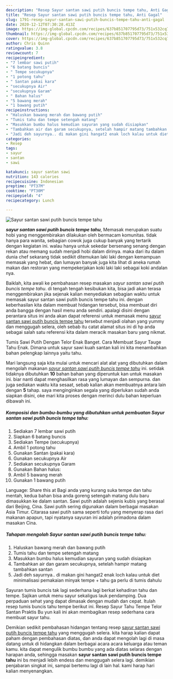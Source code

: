 ```yaml
---
description: "Resep Sayur santan sawi putih buncis tempe tahu, Anti Gagal"
title: "Resep Sayur santan sawi putih buncis tempe tahu, Anti Gagal"
slug: 1791-resep-sayur-santan-sawi-putih-buncis-tempe-tahu-anti-gagal
date: 2020-12-12T07:30:28.413Z
image: https://img-global.cpcdn.com/recipes/637b851707795d73/751x532cq70/sayur-santan-sawi-putih-buncis-tempe-tahu-foto-resep-utama.jpg
thumbnail: https://img-global.cpcdn.com/recipes/637b851707795d73/751x532cq70/sayur-santan-sawi-putih-buncis-tempe-tahu-foto-resep-utama.jpg
cover: https://img-global.cpcdn.com/recipes/637b851707795d73/751x532cq70/sayur-santan-sawi-putih-buncis-tempe-tahu-foto-resep-utama.jpg
author: Chris Quinn
ratingvalue: 3.8
reviewcount: 7
recipeingredient:
- "7 lembar sawi putih"
- "6 batang buncis"
- " Tempe secukupnya"
- "1 potong tahu"
- " Santan pakai kara"
- "secukupnya Air"
- "secukupnya Garam"
- " Bahan halus"
- "5 bawang merah"
- "1 bawang putih"
recipeinstructions:
- "Haluskan bawang merah dan bawang putih"
- "Tumis tahu dan tempe setengah matang"
- "Masukkan bumbu halus kemudian sayuran yang sudah disiapkan"
- "Tambahkan air dan garam secukupnya, setelah hampir matang tambahkan santan"
- "Jadi deh sayurnya.. di makan gini hangat2 enak loch kalau untuk diet minimalisasi pemakaian minyak tempe + tahu ga perlu di tumis dahulu"
categories:
- Resep
tags:
- sayur
- santan
- sawi

katakunci: sayur santan sawi 
nutrition: 143 calories
recipecuisine: Indonesian
preptime: "PT37M"
cooktime: "PT30M"
recipeyield: "4"
recipecategory: Lunch

---
```



![Sayur santan sawi putih buncis tempe tahu](https://img-global.cpcdn.com/recipes/637b851707795d73/751x532cq70/sayur-santan-sawi-putih-buncis-tempe-tahu-foto-resep-utama.jpg)

<b><i>sayur santan sawi putih buncis tempe tahu</i></b>, Memasak merupakan suatu hobi yang menggembirakan dilakukan oleh bermacam komunitas. tidak hanya para wanita, sebagian cowok juga cukup banyak yang tertarik dengan kegiatan ini. walau hanya untuk sekedar bersenang senang dengan rekan atau memang sudah menjadi hobi dalam dirinya. maka dari itu dalam dunia chef sekarang tidak sedikit ditemukan laki laki dengan kemampuan memasak yang hebat, dan lumayan banyak juga kita lihat di aneka rumah makan dan restoran yang mempekerjakan koki laki laki sebagai koki andalan nya.

Baiklah, kita awali ke pembahasan resep masakan <i>sayur santan sawi putih buncis tempe tahu</i>. di tengah tengah kesibukan kita, bisa jadi akan terasa menggembirakan jika sejenak kalian menyediakan sebagian waktu untuk memasak sayur santan sawi putih buncis tempe tahu ini. dengan keberhasilan kita dalam membuat hidangan tersebut, bisa membuat diri anda bangga dengan hasil menu anda sendiri. apalagi disini dengan perantara situs ini anda akan dapat referensi untuk memasak menu <u>sayur santan sawi putih buncis tempe tahu</u> tersebut menjadi olahan yang yummy dan menggugah selera, oleh sebab itu catat alamat situs ini di hp anda sebagai salah satu referensi kita dalam meracik masakan baru yang nikmat.

Tumis Sawi Putih Dengan Telor Enak Banget. Cara Membuat Sayur Tauge Tahu Enak. Dimana untuk sayur sawi kuah santan kali ini kita menambahkan bahan pelengkap lainnya yaitu tahu.


Mari langsung saja kita mulai untuk mencari alat alat yang dibutuhkan dalam mengolah makanan <u><i>sayur santan sawi putih buncis tempe tahu</i></u> ini. setidak tidaknya dibutuhkan <b>10</b> bahan bahan yang diperuntuk kan untuk masakan ini. biar nanti dapat menghasilkan rasa yang lumayan dan sempurna. dan juga sediakan waktu kita sesaat, sebab kalian akan membuatnya antara lain dengan <b>5</b> tahap. saya menginginkan segala yang diperlukan sudah anda siapkan disini, oke mari kita proses dengan merinci dulu bahan keperluan dibawah ini.

<!--inarticleads1-->

##### Komposisi dan bumbu-bumbu yang dibutuhkan untuk pembuatan Sayur santan sawi putih buncis tempe tahu:

1. Sediakan 7 lembar sawi putih
1. Siapkan 6 batang buncis
1. Sediakan  Tempe (secukupnya)
1. Ambil 1 potong tahu
1. Gunakan  Santan (pakai kara)
1. Gunakan secukupnya Air
1. Sediakan secukupnya Garam
1. Gunakan  Bahan halus:
1. Ambil 5 bawang merah
1. Gunakan 1 bawang putih


Language: Share this at Bagi anda yang kurang suka tempe dan tahu mentah, kedua bahan bisa anda goreng setengah matang dulu baru dimasukkan ke dalam santan. Sawi putih adalah sejenis kubis yang berasal dari Beijing, Cina. Sawi putih sering digunakan dalam berbagai masakan Asia Timur. Citarasa sawi putih sama seperti tofu yang menyerap rasa dari makanan apapun, tapi nyatanya sayuran ini adalah primadona dalam masakan Cina. 

<!--inarticleads2-->

##### Tahapan mengolah Sayur santan sawi putih buncis tempe tahu:

1. Haluskan bawang merah dan bawang putih
1. Tumis tahu dan tempe setengah matang
1. Masukkan bumbu halus kemudian sayuran yang sudah disiapkan
1. Tambahkan air dan garam secukupnya, setelah hampir matang tambahkan santan
1. Jadi deh sayurnya.. di makan gini hangat2 enak loch kalau untuk diet minimalisasi pemakaian minyak tempe + tahu ga perlu di tumis dahulu


Sayuran tumis buncis tak lagi sederhana lagi berkat kehadiran tahu dan tempe. Sajikan untuk menu sayur sekaligus lauk pendamping. Dua perpaduan sehat yang dapat dimasak dengan mudah dan cepat. Itulah resep tumis buncis tahu tempe berikut ini. Resep Sayur Tahu Tempe Telor Santan Praktis Bu yun kali ini akan membagikan resep sederhana cara membuat sayur tahu. 

Demikian sedikit pembahasan hidangan tentang resep <u>sayur santan sawi putih buncis tempe tahu</u> yang menggugah selera. kita harap kalian dapat paham dengan pembahasan diatas, dan anda dapat mengolah lagi di masa datang untuk di hidangkan dalam berbagai acara acara keluarga atau teman kamu. kita dapat mengulik bumbu bumbu yang ada diatas selaras dengan harapan anda, sehingga masakan <b>sayur santan sawi putih buncis tempe tahu</b> ini bs menjadi lebih endess dan menggugah selera lagi. demikian penjabaran singkat ini, sampai bertemu lagi di lain hal. kami harap hari kalian menyenangkan.
